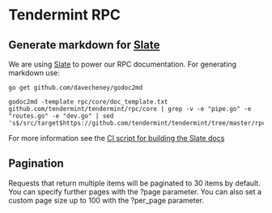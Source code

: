 # Tendermint RPC

## Generate markdown for [Slate](https://github.com/tendermint/slate)

We are using [Slate](https://github.com/tendermint/slate) to power our RPC
documentation. For generating markdown use:

```shell
go get github.com/davecheney/godoc2md

godoc2md -template rpc/core/doc_template.txt github.com/tendermint/tendermint/rpc/core | grep -v -e "pipe.go" -e "routes.go" -e "dev.go" | sed 's$/src/target$https://github.com/tendermint/tendermint/tree/master/rpc/core$'
```

For more information see the [CI script for building the Slate docs](/scripts/slate.sh)

## Pagination

Requests that return multiple items will be paginated to 30 items by default.
You can specify further pages with the ?page parameter. You can also set a
custom page size up to 100 with the ?per_page parameter.
